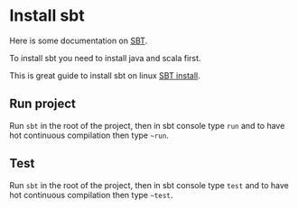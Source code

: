 # Install sbt

Here is some documentation on [SBT](https://www.scala-sbt.org/learn.html).

To install sbt you need to install java and scala first.

This is great guide to install sbt on linux [SBT install](https://www.techrepublic.com/article/how-to-install-sbt-on-ubuntu-for-scala-and-java-projects/).

## Run project

Run `sbt` in the root of the project, then in sbt console type `run` and to have hot continuous compilation then type `~run`.

## Test

Run `sbt` in the root of the project, then in sbt console type `test` and to have hot continuous compilation then type `~test`.